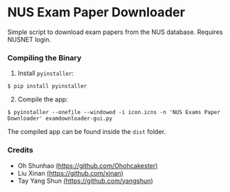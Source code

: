 NUS Exam Paper Downloader
===============

Simple script to download exam papers from the NUS database. Requires NUSNET login.

### Compiling the Binary

1. Install `pyinstaller`:
```
$ pip install pyinstaller
```

2. Compile the app:
```
$ pyinstaller --onefile --windowed -i icon.icns -n 'NUS Exams Paper Downloader' examdownloader-gui.py
```
The compiled app can be found inside the `dist` folder. 

### Credits
- Oh Shunhao [(https://github.com/Ohohcakester)](https://github.com/Ohohcakester)
- Liu Xinan [(https://github.com/xinan)](https://github.com/xinan)
- Tay Yang Shun [(https://github.com/yangshun)](https://github.com/yangshun)
